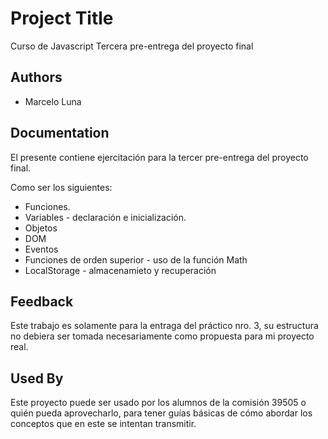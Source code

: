 
# Project Title

Curso de Javascript
Tercera pre-entrega del proyecto final
## Authors

- Marcelo Luna


## Documentation

El presente contiene ejercitación para la tercer pre-entrega del proyecto final.

Como ser los siguientes:
* Funciones.
* Variables - declaración e inicialización.
* Objetos
* DOM
* Eventos
* Funciones de orden superior - uso de la función Math
* LocalStorage - almacenamieto y recuperación
## Feedback

Este trabajo es solamente para la entraga del práctico nro. 3, su estructura no debiera ser tomada necesariamente como propuesta para mi proyecto real.
## Used By

Este proyecto puede ser usado por los alumnos de la comisión 39505 o quién pueda aprovecharlo, para tener guías básicas de cómo abordar los conceptos que en este se intentan transmitir.



